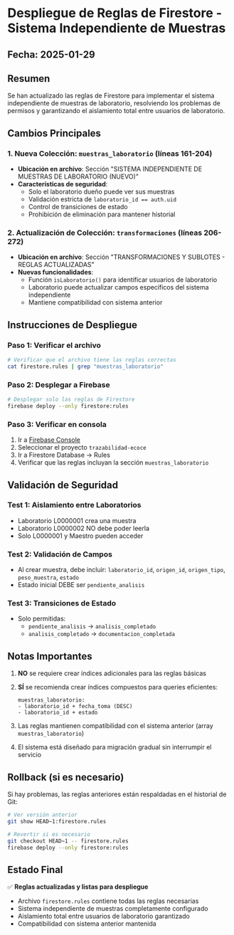 # Despliegue de Reglas de Firestore - Sistema Independiente de Muestras

## Fecha: 2025-01-29

## Resumen
Se han actualizado las reglas de Firestore para implementar el sistema independiente de muestras de laboratorio, resolviendo los problemas de permisos y garantizando el aislamiento total entre usuarios de laboratorio.

## Cambios Principales

### 1. Nueva Colección: `muestras_laboratorio` (líneas 161-204)
- **Ubicación en archivo**: Sección "SISTEMA INDEPENDIENTE DE MUESTRAS DE LABORATORIO (NUEVO)"
- **Características de seguridad**:
  - Solo el laboratorio dueño puede ver sus muestras
  - Validación estricta de `laboratorio_id == auth.uid`
  - Control de transiciones de estado
  - Prohibición de eliminación para mantener historial

### 2. Actualización de Colección: `transformaciones` (líneas 206-272)
- **Ubicación en archivo**: Sección "TRANSFORMACIONES Y SUBLOTES - REGLAS ACTUALIZADAS"
- **Nuevas funcionalidades**:
  - Función `isLaboratorio()` para identificar usuarios de laboratorio
  - Laboratorio puede actualizar campos específicos del sistema independiente
  - Mantiene compatibilidad con sistema anterior

## Instrucciones de Despliegue

### Paso 1: Verificar el archivo
```bash
# Verificar que el archivo tiene las reglas correctas
cat firestore.rules | grep "muestras_laboratorio" 
```

### Paso 2: Desplegar a Firebase
```bash
# Desplegar solo las reglas de Firestore
firebase deploy --only firestore:rules
```

### Paso 3: Verificar en consola
1. Ir a [Firebase Console](https://console.firebase.google.com)
2. Seleccionar el proyecto `trazabilidad-ecoce`
3. Ir a Firestore Database → Rules
4. Verificar que las reglas incluyan la sección `muestras_laboratorio`

## Validación de Seguridad

### Test 1: Aislamiento entre Laboratorios
- Laboratorio L0000001 crea una muestra
- Laboratorio L0000002 NO debe poder leerla
- Solo L0000001 y Maestro pueden acceder

### Test 2: Validación de Campos
- Al crear muestra, debe incluir: `laboratorio_id`, `origen_id`, `origen_tipo`, `peso_muestra`, `estado`
- Estado inicial DEBE ser `pendiente_analisis`

### Test 3: Transiciones de Estado
- Solo permitidas: 
  - `pendiente_analisis` → `analisis_completado`
  - `analisis_completado` → `documentacion_completada`

## Notas Importantes

1. **NO** se requiere crear índices adicionales para las reglas básicas
2. **SÍ** se recomienda crear índices compuestos para queries eficientes:
   ```
   muestras_laboratorio:
   - laboratorio_id + fecha_toma (DESC)
   - laboratorio_id + estado
   ```

3. Las reglas mantienen compatibilidad con el sistema anterior (array `muestras_laboratorio`)

4. El sistema está diseñado para migración gradual sin interrumpir el servicio

## Rollback (si es necesario)

Si hay problemas, las reglas anteriores están respaldadas en el historial de Git:
```bash
# Ver versión anterior
git show HEAD~1:firestore.rules

# Revertir si es necesario
git checkout HEAD~1 -- firestore.rules
firebase deploy --only firestore:rules
```

## Estado Final

✅ **Reglas actualizadas y listas para despliegue**
- Archivo `firestore.rules` contiene todas las reglas necesarias
- Sistema independiente de muestras completamente configurado
- Aislamiento total entre usuarios de laboratorio garantizado
- Compatibilidad con sistema anterior mantenida